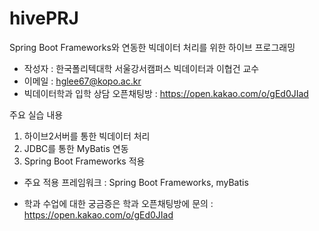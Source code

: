 # hivePRJ
Spring Boot Frameworks와 연동한 빅데이터 처리를 위한 하이브 프로그래밍

* 작성자 : 한국폴리텍대학 서울강서캠퍼스 빅데이터과 이협건 교수
* 이메일 : hglee67@kopo.ac.kr
* 빅데이터학과 입학 상담 오픈채팅방 : https://open.kakao.com/o/gEd0JIad

주요 실습 내용
1. 하이브2서버를 통한 빅데이터 처리
2. JDBC를 통한 MyBatis 연동
3. Spring Boot Frameworks 적용

* 주요 적용 프레임워크 : Spring Boot Frameworks, myBatis


* 학과 수업에 대한 궁금증은 학과 오픈채팅방에 문의 : https://open.kakao.com/o/gEd0JIad
